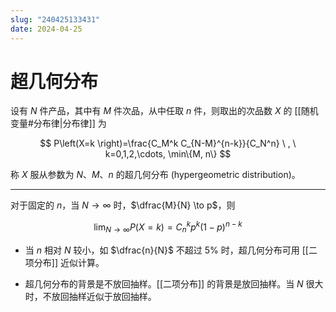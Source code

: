 ```yaml
---
slug: "240425133431"
date: 2024-04-25
---
```


# 超几何分布

设有 $N$ 件产品，其中有 $M$ 件次品，从中任取 $n$ 件，则取出的次品数 $X$ 的 [[随机变量#分布律|分布律]] 为

$$
P\left(X=k \right)=\frac{C_M^k C_{N-M}^{n-k}}{C_N^n} \ , \ k=0,1,2,\cdots, \min\{M, n\}
$$

称 $X$ 服从参数为 $N$、$M$、$n$ 的超几何分布 (hypergeometric distribution)。

---

对于固定的 $n$，当 $N \to \infty$ 时，$\dfrac{M}{N} \to p$，则

$$
\lim_{N \to \infty} P\left(X=k \right) = C_{n}^{k} p^k \left(1-p \right)^{n-k}
$$

- 当 $n$ 相对 $N$ 较小，如 $\dfrac{n}{N}$ 不超过 $5\%$ 时，超几何分布可用 [[二项分布]] 近似计算。

- 超几何分布的背景是不放回抽样。[[二项分布]] 的背景是放回抽样。当 $N$ 很大时，不放回抽样近似于放回抽样。
